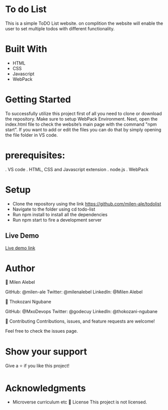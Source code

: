 # To do List

This is a simple ToDO List website. on complition the website will enable the user to set multiple todos with different functionality.

# Built With

- HTML
- CSS
- Javascript
- WebPack

# Getting Started

To successfully utilize this project first of all you need to clone or download the repository. Make sure to setup WebPack Environment. Next, open the index.html file to check the website’s main page with the command "npm start". If you want to add or edit the files you can do that by simply opening the file folder in VS code.

# prerequisites:

. VS code . HTML, CSS and Javascript extension . node.js . WebPack

# Setup

- Clone the repository using the link https://github.com/milen-ale/todolist
- Navigate to the folder using cd todo-list
- Run npm install to install all the dependencies
- Run npm start to fire a development server

## Live Demo

[Live demo link](https://milen-ale.github.io/todolist/)

# Author

👤 Milen Alebel

GitHub: @milen-ale
Twitter: @milenalebel
LinkedIn: @Milen Alebel

👤 Thokozani Ngubane

GitHub: @MxoDevops
Twitter: @godecuy
LinkedIn: @thokozani-ngubane

🤝 Contributing
Contributions, issues, and feature requests are welcome!

Feel free to check the issues page.

# Show your support

Give a ⭐️ if you like this project!

# Acknowledgments

- Microverse curriculum
  etc
  📝 License
  This project is not licensed.
